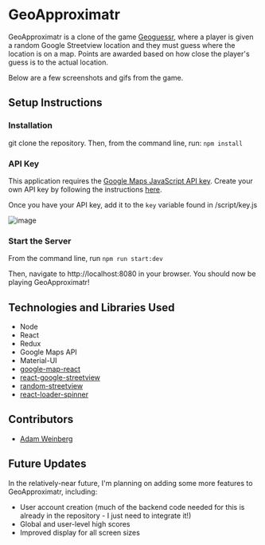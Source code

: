 # GeoApproximatr

GeoApproximatr is a clone of the game [Geoguessr](http://geoguessr.com), where a player is given a random Google Streetview location and they must guess where the location is on a map. Points are awarded based on how close the player's guess is to the actual location.

Below are a few screenshots and gifs from the game.

## Setup Instructions

### Installation
git clone the repository. Then, from the command line, run:
`npm install`

### API Key
This application requires the [Google Maps JavaScript API key](https://developers.google.com/maps/documentation/javascript/overview). Create your own API key by following the instructions [here](https://developers.google.com/maps/documentation/javascript/get-api-key).

Once you have your API key, add it to the `key` variable found in /script/key.js

![image](https://user-images.githubusercontent.com/54007795/128431645-dfdf258b-dd57-4b51-9d8d-c04390b49165.png)

### Start the Server
From the command line, run `npm run start:dev`

Then, navigate to http://localhost:8080 in your browser. You should now be playing GeoApproximatr!

## Technologies and Libraries Used
- Node
- React
- Redux
- Google Maps API
- Material-UI
- [google-map-react](https://www.npmjs.com/package/google-map-react)
- [react-google-streetview](https://www.npmjs.com/package/react-google-streetview)
- [random-streetview](https://www.npmjs.com/package/random-streetview)
- [react-loader-spinner](https://www.npmjs.com/package/react-loader-spinner)

## Contributors
- [Adam Weinberg](https://github.com/adamweinberg)

## Future Updates
In the relatively-near future, I'm planning on adding some more features to GeoApproximatr, including:
- User account creation (much of the backend code needed for this is already in the repository - I just need to integrate it!)
- Global and user-level high scores
- Improved display for all screen sizes
